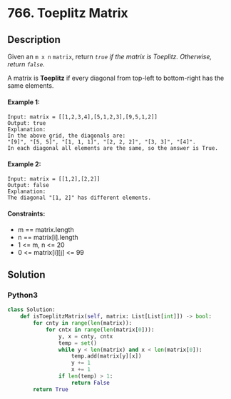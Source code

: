 # 766. Toeplitz Matrix


## Description
Given an `m x n` `matrix`, return *`true` if the matrix is Toeplitz. Otherwise, return `false`.*

A matrix is **Toeplitz** if every diagonal from top-left to bottom-right has the same elements.


#### Example 1:
```
Input: matrix = [[1,2,3,4],[5,1,2,3],[9,5,1,2]]
Output: true
Explanation:
In the above grid, the diagonals are:
"[9]", "[5, 5]", "[1, 1, 1]", "[2, 2, 2]", "[3, 3]", "[4]".
In each diagonal all elements are the same, so the answer is True.
```

#### Example 2:
```
Input: matrix = [[1,2],[2,2]]
Output: false
Explanation:
The diagonal "[1, 2]" has different elements.
```

#### Constraints:
- m == matrix.length
- n == matrix[i].length
- 1 <= m, n <= 20
- 0 <= matrix[i][j] <= 99


## Solution

### Python3
```python
class Solution:
    def isToeplitzMatrix(self, matrix: List[List[int]]) -> bool:
        for cnty in range(len(matrix)):
            for cntx in range(len(matrix[0])):
                y, x = cnty, cntx
                temp = set()
                while y < len(matrix) and x < len(matrix[0]):
                    temp.add(matrix[y][x])
                    y += 1
                    x += 1
                if len(temp) > 1:
                    return False
        return True
```
